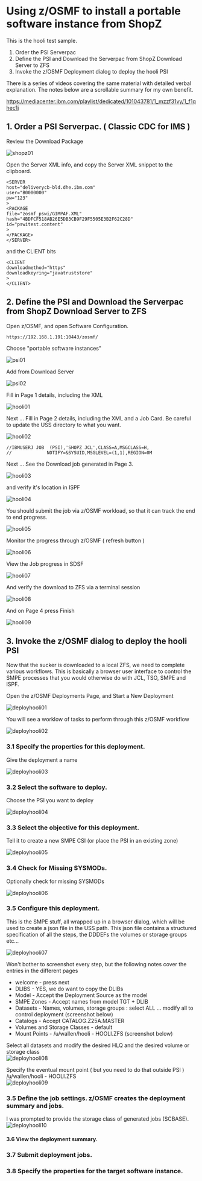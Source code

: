 # Using z/OSMF to install a portable software instance from ShopZ

This is the hooli test sample.

1. Order the PSI Serverpac
2. Define the PSI and Download the Serverpac from ShopZ Download Server to ZFS
3. Invoke the z/OSMF Deployment dialog to deploy the hooli PSI

There is a series of videos covering the same material with detailed verbal explanation. 
The notes below are a scrollable summary for my own benefit.

https://mediacenter.ibm.com/playlist/dedicated/101043781/1_mzzf31vy/1_f1qhec1j


## 1. Order a PSI Serverpac. ( Classic CDC for IMS )

Review the Download Package

![shopz01](images/shopz01.jpg)

Open the Server XML info, and copy the Server XML snippet to the clipboard.

```
<SERVER
host="deliverycb-bld.dhe.ibm.com"
user="B0000000"
pw="123"
>
<PACKAGE
file="zosmf_pswi/GIMPAF.XML"
hash="4BDFCF518AB26E5DB3CB9F29F5505E3B2F62C28D"
id="pswitest.content"
>
</PACKAGE>
</SERVER>
```

and the CLIENT bits

```
<CLIENT
downloadmethod="https"
downloadkeyring="javatruststore"
>
</CLIENT>
```


## 2. Define the PSI and Download the Serverpac from ShopZ Download Server to ZFS 

Open z/OSMF, and open Software Configuration.

```
https://192.168.1.191:10443/zosmf/ 
```

Choose "portable software instances"

![psi01](images/psi01.jpg)

Add from Download Server

![psi02](images/psi02.jpg)

Fill in Page 1 details, including the <SERVER> XML
  
![hooli01](images/hooli01.JPG)
  
Next ... Fill in Page 2 details, including the <CLIENT> XML and a Job Card. Be careful to update the USS directory to what you want.
  
![hooli02](images/hooli02.JPG)

```
//IBMUSERJ JOB  (PSI),'SHOPZ JCL',CLASS=A,MSGCLASS=H,  
//             NOTIFY=&SYSUID,MSGLEVEL=(1,1),REGION=0M   
```
  
Next ... See the Download job generated in Page 3.
  
![hooli03](images/hooli03.JPG)
  
and verify it's location in ISPF  
  
![hooli04](images/hooli04.JPG)  

You should submit the job via z/OSMF workload, so that it can track the end to end progress.  

![hooli05](images/hooli05.JPG)    

Monitor the progress through z/OSMF ( refresh button )
  
![hooli06](images/hooli06.JPG)    

View the Job progress in SDSF

![hooli07](images/hooli07.JPG)    

And verify the download to ZFS via a terminal session
  
![hooli08](images/hooli08.JPG)  

And on Page 4 press Finish
  
![hooli09](images/hooli09.JPG)    
  

## 3. Invoke the z/OSMF dialog to deploy the hooli PSI

Now that the sucker is downloaded to a local ZFS, we need to complete various workflows. 
This is basically a browser user interface to control the SMPE processes that you would otherwise do with JCL, TSO, SMPE and ISPF.
  
Open the z/OSMF Deployments Page, and Start a New Deployment
  
![deployhooli01](images/deployhooli01.JPG)     

You will see a worklow of tasks to perform through this z/OSMF workflow
  
![deployhooli02](images/deployhooli02.JPG)    
 
  	
### 3.1 Specify the properties for this deployment.

Give the deployment a name
  
![deployhooli03](images/deployhooli03.JPG)      
  
### 3.2 Select the software to deploy.

Choose the PSI you want to deploy
  
![deployhooli04](images/deployhooli04.JPG)       
  
### 3.3 Select the objective for this deployment.

Tell it to create a new SMPE CSI (or place the PSI in an existing zone)
  
![deployhooli05](images/deployhooli05.JPG)   
  
### 3.4 Check for Missing SYSMODs.

Optionally check for missing SYSMODs
  
![deployhooli06](images/deployhooli06.JPG)   

### 3.5 Configure this deployment.

This is the SMPE stuff, all wrapped up in a browser dialog, which will be used to create a json file in the USS path. 
This json file contains a structured specification of all the steps, the DDDEFs the volumes or storage groups etc...  
  
![deployhooli07](images/deployhooli07.JPG)     

Won't bother to screenshot every step, but the following notes cover the entries in the different pages
  
* welcome - press next
* DLIBS - YES, we do want to copy the DLIBs
* Model - Accept the Deployment Source as the model
* SMPE Zones - Accept names from model TGT + DLIB
* Datasets - Names, volumes, storage groups : select ALL ... modify all to control deployment (screenshot below)
* Catalogs - Accept CATALOG.Z25A.MASTER
* Volumes and Storage Classes - default
* Mount Points - /u/wallen/hooli - HOOLI.ZFS  (screenshot below)

  
Select all datasets and modify the desired HLQ and the desired volume or storage class   
![deployhooli08](images/deployhooli08.JPG)     

Specify the eventual mount point ( but you need to do that outside PSI )  /u/wallen/hooli - HOOLI.ZFS  
![deployhooli09](images/deployhooli09.JPG)      

### 3.5 Define the job settings. z/OSMF creates the deployment summary and jobs.

I was prompted to provide the storage class of generated jobs (SCBASE). 
![deployhooli10](images/deployhooli10.JPG)  

  
  
#### 3.6 View the deployment summary.

### 3.7 Submit deployment jobs.

### 3.8 Specify the properties for the target software instance.

